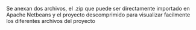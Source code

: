 Se anexan dos archivos, el .zip que puede ser directamente importado en Apache Netbeans y el proyecto descomprimido para visualizar facilmente los diferentes archivos del proyecto
